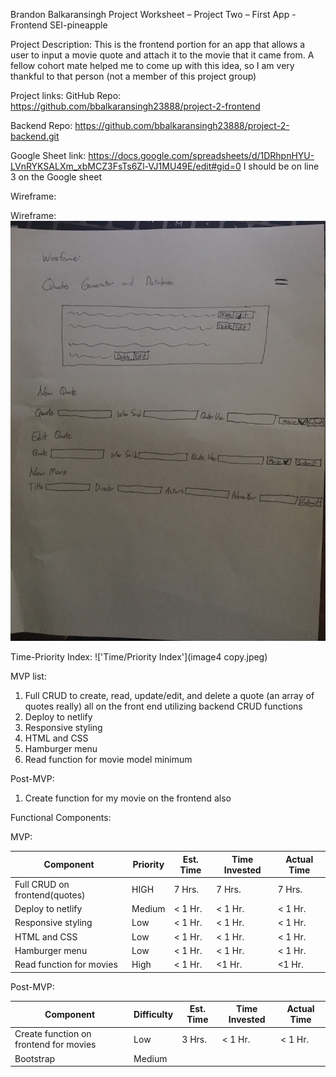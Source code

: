 Brandon Balkaransingh
Project Worksheet – Project Two – First App - Frontend
SEI-pineapple

Project Description:
This is the frontend portion for an app that allows a user to input a movie quote and attach it to the movie that it came from. A fellow cohort mate helped me to come up with this idea, so I am very thankful to that person (not a member of this project group)



Project links: 
GitHub Repo: https://github.com/bbalkaransingh23888/project-2-frontend

Backend Repo: https://github.com/bbalkaransingh23888/project-2-backend.git

Google Sheet link: https://docs.google.com/spreadsheets/d/1DRhpnHYU-LVnRYKSALXm_xbMCZ3FsTs6Zl-VJ1MU49E/edit#gid=0
I should be on line 3 on the Google sheet


Wireframe:

Wireframe: !['Wireframe (same for every type of device basically'](image3.jpeg)
 

Time-Priority Index: !['Time/Priority Index'](image4 copy.jpeg)
 
MVP list:
1)	Full CRUD to create, read, update/edit, and delete a quote (an array of quotes really) all on the front end utilizing backend CRUD functions
2)	Deploy to netlify
3)	Responsive styling
4)	HTML and CSS
5)	Hamburger menu
6)  Read function for movie model minimum  



Post-MVP: 
1)	Create function for my movie on the frontend also 


Functional Components: 

MVP:

|Component|Priority|Est. Time|Time Invested|Actual Time|
|---------|--------|---------|-------------|-----------|
|Full CRUD on frontend(quotes)|HIGH|7 Hrs.|7 Hrs.|7 Hrs.| 		
|Deploy to netlify|Medium|< 1 Hr.|< 1 Hr.|< 1 Hr.| 		
|Responsive styling|Low|< 1 Hr.|< 1 Hr.|< 1 Hr.| 		
|HTML and CSS|Low|< 1 Hr.|< 1 Hr.|< 1 Hr.| 		
|Hamburger menu|Low|< 1 Hr.|< 1 Hr.|< 1 Hr.|
|Read function for movies|High|< 1 Hr.|<1 Hr.|<1 Hr.|		
		

Post-MVP:

|Component|Difficulty|Est. Time|Time Invested|Actual Time|
|---------|--------------------|---------|-------------|-----------|
|Create function on frontend for movies|Low|3 Hrs.|< 1 Hr.|< 1 Hr.|
|Bootstrap|Medium||||

